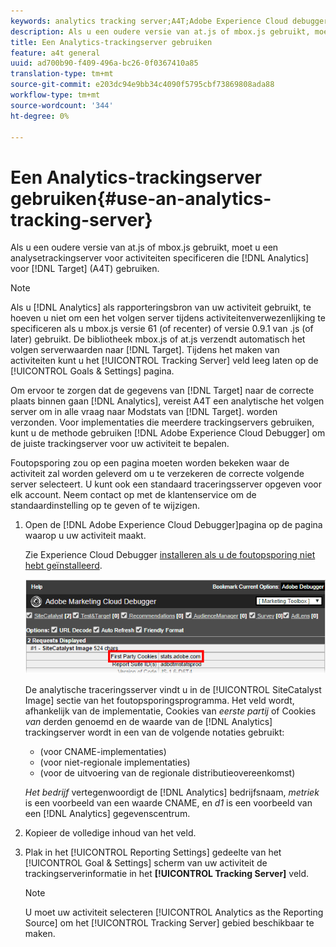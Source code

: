 ```yaml
---
keywords: analytics tracking server;A4T;Adobe Experience Cloud debugger;reporting source
description: Als u een oudere versie van at.js of mbox.js gebruikt, moet u een analytische volgende server voor activiteiten specificeren die Analytics voor Doel (A4T) gebruiken.
title: Een Analytics-trackingserver gebruiken
feature: a4t general
uuid: ad700b90-f409-496a-bc26-0f0367410a85
translation-type: tm+mt
source-git-commit: e203dc94e9bb34c4090f5795cbf73869808ada88
workflow-type: tm+mt
source-wordcount: '344'
ht-degree: 0%

---
```



# Een Analytics-trackingserver gebruiken{#use-an-analytics-tracking-server}

Als u een oudere versie van at.js of mbox.js gebruikt, moet u een analysetrackingserver voor activiteiten specificeren die [!DNL Analytics] voor [!DNL Target] (A4T) gebruiken.

>[!NOTE]
>
>Als u [!DNL Analytics] als rapporteringsbron van uw activiteit gebruikt, te hoeven u niet om een het volgen server tijdens activiteitenverwezenlijking te specificeren als u mbox.js versie 61 (of recenter) of versie 0.9.1 van .js (of later) gebruikt. De bibliotheek mbox.js of at.js verzendt automatisch het volgen serverwaarden naar [!DNL Target]. Tijdens het maken van activiteiten kunt u het [!UICONTROL Tracking Server] veld leeg laten op de [!UICONTROL Goals & Settings] pagina.

Om ervoor te zorgen dat de gegevens van [!DNL Target] naar de correcte plaats binnen gaan [!DNL Analytics], vereist A4T een analytische het volgen server om in alle vraag naar Modstats van [!DNL Target]. worden verzonden. Voor implementaties die meerdere trackingservers gebruiken, kunt u de methode gebruiken [!DNL Adobe Experience Cloud Debugger] om de juiste trackingserver voor uw activiteit te bepalen.

Foutopsporing zou op een pagina moeten worden bekeken waar de activiteit zal worden geleverd om u te verzekeren de correcte volgende server selecteert. U kunt ook een standaard traceringsserver opgeven voor elk account. Neem contact op met de klantenservice om de standaardinstelling op te geven of te wijzigen.

1. Open de [!DNL Adobe Experience Cloud Debugger]pagina op de pagina waarop u uw activiteit maakt.

   Zie Experience Cloud Debugger [installeren als u de foutopsporing niet hebt geïnstalleerd](https://docs.adobe.com/content/help/en/debugger/using/install-debugger.html).

   ![](assets/Screen_DebuggerTrackServ.png)

   De analytische traceringsserver vindt u in de [!UICONTROL SiteCatalyst Image] sectie van het foutopsporingsprogramma. Het veld wordt, afhankelijk van de implementatie, Cookies van *eerste partij* of Cookies *van* derden genoemd en de waarde van de [!DNL Analytics] trackingserver wordt in een van de volgende notaties gebruikt:

   * (voor CNAME-implementaties)
   * (voor niet-regionale implementaties)
   * (voor de uitvoering van de regionale distributieovereenkomst)

   *Het bedrijf* vertegenwoordigt de [!DNL Analytics] bedrijfsnaam, *metriek* is een voorbeeld van een waarde CNAME, en *d1* is een voorbeeld van een [!DNL Analytics] gegevenscentrum.
1. Kopieer de volledige inhoud van het veld.
1. Plak in het [!UICONTROL Reporting Settings] gedeelte van het [!UICONTROL Goal & Settings] scherm van uw activiteit de trackingserverinformatie in het **[!UICONTROL Tracking Server]** veld.

   >[!NOTE]
   >
   >U moet uw activiteit selecteren [!UICONTROL Analytics as the Reporting Source] om het [!UICONTROL Tracking Server] gebied beschikbaar te maken.

